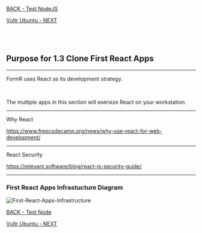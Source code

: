 
<!-- ------------------------------------------------------------------------- -->

<div class="page-back">

[BACK - Test NodeJS](/Setup/purposes/pfr0102_Test-Node.md)
</div><div class="page-next">

[Vultr Ubuntu - NEXT](/Setup/purposes/pfr0301_Setup-Vultr-Ubuntu.md)
</div><div style="margin-top:35px">&nbsp;</div>
 
<!-- ------------------------------------------------------------------------- -->

## Purpose for 1.3 Clone First React Apps

----

FormR uses React as its development strategy.

<br/>

The multiple apps in this section will exersize React on your workstation.

----
Why React

https://www.freecodecamp.org/news/why-use-react-for-web-development/

----
React Security

https://relevant.software/blog/react-js-security-guide/

----

### First React Apps Infrastucture Diagram

![First-React-Apps-Infrastructure](/images/fr0102-51_Simple-React-Apps-Infrastructure.png "First-React-Apps-Infrastructure")


<!-- ------------------------------------------------------------------------- -->

<div class="page-back">

[BACK - Test Node](/Setup/purposes/pfr0102_Test-Node.md)
</div><div class="page-next">

[Vultr Ubuntu - NEXT](/Setup/purposes/pfr0301_Setup-Vultr-Ubuntu.md)
</div>
<!-- ------------------------------------------------------------------------- -->
